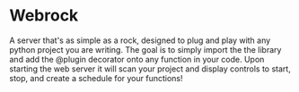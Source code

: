 # Webrock
A server that's as simple as a rock, designed to plug and play with any python project you are writing. 
The goal is to simply import the the library and add the @plugin decorator onto any function in your code.
Upon starting the web server it will scan your project and display controls to start, stop, and create a schedule for your functions!
